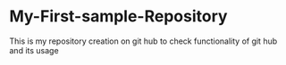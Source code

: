 # My-First-sample-Repository
This is my repository creation on git hub to check functionality of git hub and its usage
